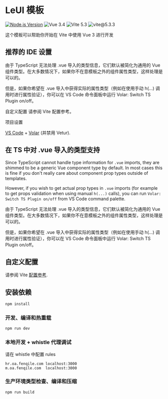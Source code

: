 # LeUI 模板

[![Node.js Version](https://img.shields.io/badge/node.js-=_18.20.3-green.svg?style=flat-square)](https://www.npmjs.org/package/commander)
![Vue 3.4](https://img.shields.io/badge/vue-3.4.31-42b883?style=flat&logo=vue.js)
![Vite 5.3](https://img.shields.io/badge/vite-v5.3.3-blue)
![vite@5.3.3](https://img.shields.io/badge/vite-v5.3.3-brightgreen)

这个模板可以帮助你开始在 Vite 中使用 Vue 3 进行开发

## 推荐的 IDE 设置


由于 TypeScript 无法处理 .vue 导入的类型信息，它们默认被简化为通用的 Vue 组件类型。在大多数情况下，如果你不在意模板之外的组件属性类型，这样处理是可以的。

但是，如果你希望在 .vue 导入中获得实际的属性类型（例如在使用手动 h(...) 调用时进行属性验证），你可以在 VS Code 命令面板中运行 Volar: Switch TS Plugin on/off。

自定义配置
请参阅 Vite 配置参考。

项目设置

[VS Code](https://code.visualstudio.com/) + [Volar](https://marketplace.visualstudio.com/items?itemName=johnsoncodehk.volar) (并禁用 Vetur).

## 在 TS 中对 .vue 导入的类型支持

Since TypeScript cannot handle type information for `.vue` imports, they are shimmed to be a generic Vue component type by default. In most cases this is fine if you don't really care about component prop types outside of templates.

However, if you wish to get actual prop types in `.vue` imports (for example to get props validation when using manual `h(...)` calls), you can run `Volar: Switch TS Plugin on/off` from VS Code command palette.

由于 TypeScript 无法处理 .vue 导入的类型信息，它们默认被简化为通用的 Vue 组件类型。在大多数情况下，如果你不在意模板之外的组件属性类型，这样处理是可以的。

但是，如果你希望在 .vue 导入中获得实际的属性类型（例如在使用手动 h(...) 调用时进行属性验证），你可以在 VS Code 命令面板中运行 Volar: Switch TS Plugin on/off。


## 自定义配置

请参阅 Vite [配置参考](https://vitejs.dev/config/).

## 安装依赖

```sh
npm install
```

### 开发、编译和热重载

```sh
npm run dev
```

### 本地开发 + whistle 代理调试

请在 whistle 中配置 rules

```
hr.oa.fenqile.com localhost:3000
m.oa.fenqile.com  localhost:3000
```


### 生产环境类型检查、编译和压缩

```sh
npm run build
```
